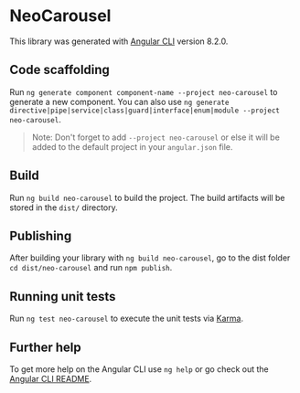# NeoCarousel

This library was generated with [Angular CLI](https://github.com/angular/angular-cli) version 8.2.0.

## Code scaffolding

Run `ng generate component component-name --project neo-carousel` to generate a new component. You can also use `ng generate directive|pipe|service|class|guard|interface|enum|module --project neo-carousel`.
> Note: Don't forget to add `--project neo-carousel` or else it will be added to the default project in your `angular.json` file. 

## Build

Run `ng build neo-carousel` to build the project. The build artifacts will be stored in the `dist/` directory.

## Publishing

After building your library with `ng build neo-carousel`, go to the dist folder `cd dist/neo-carousel` and run `npm publish`.

## Running unit tests

Run `ng test neo-carousel` to execute the unit tests via [Karma](https://karma-runner.github.io).

## Further help

To get more help on the Angular CLI use `ng help` or go check out the [Angular CLI README](https://github.com/angular/angular-cli/blob/master/README.md).
